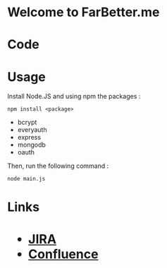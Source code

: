 Welcome to FarBetter.me
=======

<h1>Code</h1>

<h1>Usage</h1>

Install Node.JS and using npm the packages :
```
npm install <package>
```
<ul>
  <li>bcrypt</li>
  <li>everyauth</li>
  <li>express</li>
  <li>mongodb</li>
  <li>oauth</li>
</ul>

Then, run the following command :
```
node main.js
```

<h1>Links<h1>

<ul>
  <li><a href="https://farbetter.atlassian.net/browse/FBM">JIRA</a></li>
  <li><a href="https://farbetter.atlassian.net/wiki/">Confluence</a></li>
</ul>

